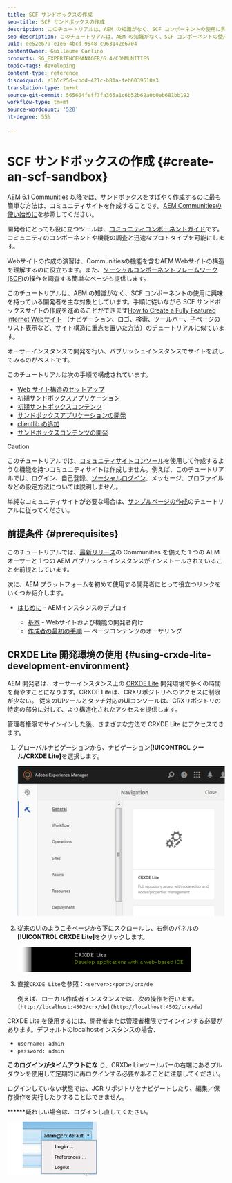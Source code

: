 ```yaml
---
title: SCF サンドボックスの作成
seo-title: SCF サンドボックスの作成
description: このチュートリアルは、AEM の知識がなく、SCF コンポーネントの使用に興味を持っている開発者を主な対象としています。手順に従いながら SCF サンドボックスサイトの作成を進めることができます
seo-description: このチュートリアルは、AEM の知識がなく、SCF コンポーネントの使用に興味を持っている開発者を主な対象としています。手順に従いながら SCF サンドボックスサイトの作成を進めることができます
uuid: ee52e670-e1e6-4bcd-9548-c963142e6704
contentOwner: Guillaume Carlino
products: SG_EXPERIENCEMANAGER/6.4/COMMUNITIES
topic-tags: developing
content-type: reference
discoiquuid: e1b5c25d-cbdd-421c-b81a-feb6039610a3
translation-type: tm+mt
source-git-commit: 565604feff7fa365a1c6b52b62a0b0eb681bb192
workflow-type: tm+mt
source-wordcount: '528'
ht-degree: 55%

---
```




# SCF サンドボックスの作成  {#create-an-scf-sandbox}


AEM 6.1 Communities 以降では、サンドボックスをすばやく作成するのに最も簡単な方法は、コミュニティサイトを作成することです。[AEM Communitiesの使い始めに](getting-started.md)を参照してください。

開発者にとっても役に立つツールは、[コミュニティコンポーネントガイド](components-guide.md)です。コミュニティのコンポーネントや機能の調査と迅速なプロトタイプを可能にします。

Webサイトの作成の演習は、Communitiesの機能を含むAEM Webサイトの構造を理解するのに役立ちます。また、[ソーシャルコンポーネントフレームワーク(SCF)](scf.md)の操作を調査する簡単なページも提供します。

このチュートリアルは、AEM の知識がなく、SCF コンポーネントの使用に興味を持っている開発者を主な対象としています。手順に従いながら SCF サンドボックスサイトの作成を進めることができます[How to Create a Fully Featured Internet Webサイト](../../help/sites-developing/website.md) （ナビゲーション、ロゴ、検索、ツールバー、子ページのリスト表示など、サイト構造に重点を置いた方法）のチュートリアルに似ています。

オーサーインスタンスで開発を行い、パブリッシュインスタンスでサイトを試してみるのがベストです。

このチュートリアルは次の手順で構成されています。

* [Web サイト構造のセットアップ](setup-website.md)
* [初期サンドボックスアプリケーション](initial-app.md)
* [初期サンドボックスコンテンツ](initial-content.md)
* [サンドボックスアプリケーションの開発](develop-app.md)
* [clientlib の追加](add-clientlibs.md)
* [サンドボックスコンテンツの開発](develop-content.md)

>[!CAUTION]
>
>このチュートリアルでは、[コミュニティサイトコンソール](sites-console.md)を使用して作成するような機能を持つコミュニティサイトは作成しません。例えば、このチュートリアルでは、ログイン、自己登録、[ソーシャルログイン](social-login.md)、メッセージ、プロファイルなどの設定方法については説明しません。
>
>単純なコミュニティサイトが必要な場合は、[サンプルページの作成](create-sample-page.md)のチュートリアルに従ってください。

## 前提条件 {#prerequisites}

このチュートリアルでは、[最新リリース](deploy-communities.md#latest-releases)の Communities を備えた 1 つの AEM オーサーと 1 つの AEM パブリッシュインスタンスがインストールされていることを前提としています。

次に、AEM プラットフォームを初めて使用する開発者にとって役立つリンクをいくつか紹介します。

* [はじめに](../../help/sites-deploying/deploy.md#getting-started) - AEMインスタンスのデプロイ

   * [基本](../../help/sites-developing/the-basics.md) - Webサイトおよび機能の開発者向け
   * [作成者の最初の手順](../../help/sites-authoring/first-steps.md)  — ページコンテンツのオーサリング

## CRXDE Lite 開発環境の使用 {#using-crxde-lite-development-environment}

AEM 開発者は、オーサーインスタンス上の [CRXDE Lite](../../help/sites-developing/developing-with-crxde-lite.md) 開発環境で多くの時間を費やすことになります。CRXDE Liteは、CRXリポジトリへのアクセスに制限が少ない。 従来のUIツールとタッチ対応のUIコンソールは、CRXリポジトリの特定の部分に対して、より構造化されたアクセスを提供します。

管理者権限でサインインした後、さまざまな方法で CRXDE Lite にアクセスできます。

1. グローバルナビゲーションから、ナビゲーション&#x200B;**[!UICONTROL ツール/CRXDE Lite]**&#x200B;を選択します。

   ![chlimage_1-350](assets/chlimage_1-350.png)

2. [従来のUIのようこそページ](http://localhost:4502/welcome.html)から下にスクロールし、右側のパネルの&#x200B;**[!UICONTROL CRXDE Lite]**&#x200B;をクリックします。

   ![chlimage_1-351](assets/chlimage_1-351.png)

3. 直接`CRXDE Lite`を参照：`<server>:<port>/crx/de`

   例えば、ローカル作成者インスタンスでは、次の操作を行います。` [http://localhost:4502/crx/de](http://localhost:4502/crx/de)`

CRXDE Lite を使用するには、開発者または管理者権限でサインインする必要があります。デフォルトのlocalhostインスタンスの場合、

* `username: admin`
* `password: admin`


**このログインがタイムアウトにな** り、CRXDe Liteツールバーの右端にあるプルダウンを使用して定期的に再ログインする必要があることに注意してください。

ログインしていない状態では、JCR リポジトリをナビゲートしたり、編集／保存操作を実行したりすることはできません。

******&#x200B;疑わしい場合は、ログインし直してください。

![chlimage_1-352](assets/chlimage_1-352.png)
